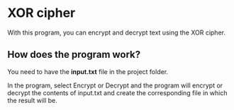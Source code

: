 # XOR cipher

With this program, you can encrypt and decrypt text using the XOR cipher.

## How does the program work?

You need to have the **input.txt** file in the project folder.

In the program, select Encrypt or Decrypt and the program will encrypt or decrypt the contents of input.txt and create the corresponding file in which the result will be.
